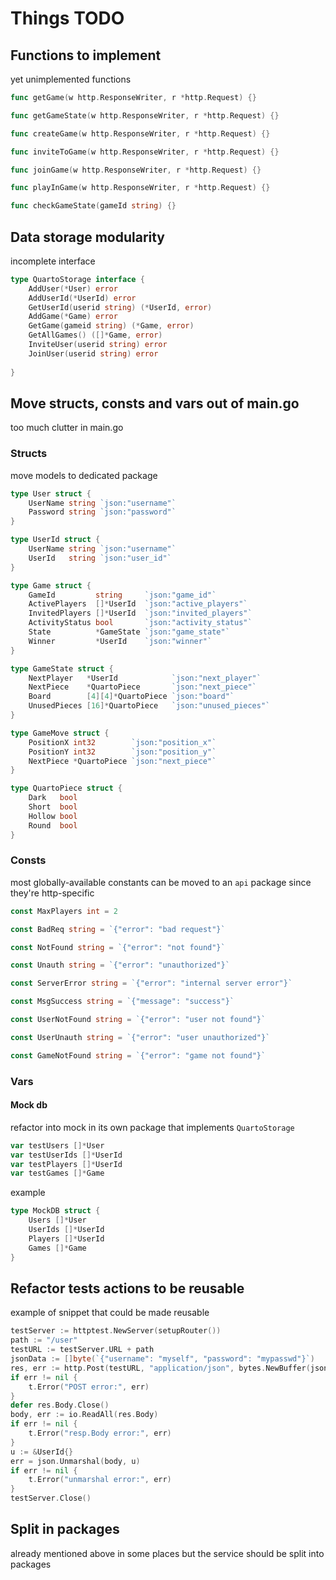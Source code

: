 # Things TODO

## Functions to implement
yet unimplemented functions
```go
func getGame(w http.ResponseWriter, r *http.Request) {}

func getGameState(w http.ResponseWriter, r *http.Request) {}

func createGame(w http.ResponseWriter, r *http.Request) {}

func inviteToGame(w http.ResponseWriter, r *http.Request) {}

func joinGame(w http.ResponseWriter, r *http.Request) {}

func playInGame(w http.ResponseWriter, r *http.Request) {}

func checkGameState(gameId string) {}
```

## Data storage modularity
incomplete interface
```go
type QuartoStorage interface {
	AddUser(*User) error
	AddUserId(*UserId) error
	GetUserId(userid string) (*UserId, error)
	AddGame(*Game) error
	GetGame(gameid string) (*Game, error)
	GetAllGames() ([]*Game, error)
	InviteUser(userid string) error
	JoinUser(userid string) error
	
}
```

## Move structs, consts and vars out of main.go
too much clutter in main.go

### Structs
move models to dedicated package
```go
type User struct {
	UserName string `json:"username"`
	Password string `json:"password"`
}

type UserId struct {
	UserName string `json:"username"`
	UserId   string `json:"user_id"`
}

type Game struct {
	GameId         string     `json:"game_id"`
	ActivePlayers  []*UserId  `json:"active_players"`
	InvitedPlayers []*UserId  `json:"invited_players"`
	ActivityStatus bool       `json:"activity_status"`
	State          *GameState `json:"game_state"`
	Winner         *UserId    `json:"winner"`
}

type GameState struct {
	NextPlayer   *UserId            `json:"next_player"`
	NextPiece    *QuartoPiece       `json:"next_piece"`
	Board        [4][4]*QuartoPiece `json:"board"`
	UnusedPieces [16]*QuartoPiece   `json:"unused_pieces"`
}

type GameMove struct {
	PositionX int32        `json:"position_x"`
	PositionY int32        `json:"position_y"`
	NextPiece *QuartoPiece `json:"next_piece"`
}

type QuartoPiece struct {
	Dark   bool
	Short  bool
	Hollow bool
	Round  bool
}
```

### Consts
most globally-available constants can be moved to an `api` package since they're http-specific
```go
const MaxPlayers int = 2

const BadReq string = `{"error": "bad request"}`

const NotFound string = `{"error": "not found"}`

const Unauth string = `{"error": "unauthorized"}`

const ServerError string = `{"error": "internal server error"}`

const MsgSuccess string = `{"message": "success"}`

const UserNotFound string = `{"error": "user not found"}`

const UserUnauth string = `{"error": "user unauthorized"}`

const GameNotFound string = `{"error": "game not found"}`
```

### Vars

#### Mock db
refactor into mock in its own package that implements `QuartoStorage`
```go
var testUsers []*User
var testUserIds []*UserId
var testPlayers []*UserId
var testGames []*Game
```
example
```go
type MockDB struct {
	Users []*User
	UserIds []*UserId
	Players []*UserId
	Games []*Game
}
```

## Refactor tests actions to be reusable
example of snippet that could be made reusable
```go
testServer := httptest.NewServer(setupRouter())
path := "/user"
testURL := testServer.URL + path
jsonData := []byte(`{"username": "myself", "password": "mypasswd"}`)
res, err := http.Post(testURL, "application/json", bytes.NewBuffer(jsonData))
if err != nil {
	t.Error("POST error:", err)
}
defer res.Body.Close()
body, err := io.ReadAll(res.Body)
if err != nil {
	t.Error("resp.Body error:", err)
}
u := &UserId{}
err = json.Unmarshal(body, u)
if err != nil {
	t.Error("unmarshal error:", err)
}
testServer.Close()
```

## Split in packages
already mentioned above in some places but the service should be split into packages
